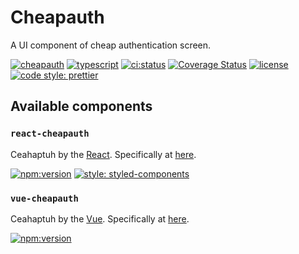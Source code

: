 # Cheapauth

A UI component of cheap authentication screen.

[![cheapauth](https://badgen.net/badge//nju33,cheapauth/000?icon=github&list=1)](https://github.com/nju33/cheapauth)
[![typescript](https://badgen.net/badge//typescript/0376c6?icon=typescript)](https://www.typescriptlang.org/)
[![ci:status](https://badgen.net/circleci/github/nju33/cheapauth/master)](https://circleci.com/gh/nju33/cheapauth)
[![Coverage Status](https://coveralls.io/repos/github/nju33/cheapauth/badge.svg?branch=master)](https://coveralls.io/github/nju33/cheapauth?branch=master)
[![license](https://badgen.net/npm/license/react-dayo)](https://github.com/nju33/react-dayo/blob/master/LICENSE)
[![code style: prettier](https://badgen.net/badge//prettier/ff69b3?label=code%20style)](https://github.com/prettier/prettier)

## Available components

### `react-cheapauth`

Ceahaptuh by the [React](https://github.com/facebook/react). Specifically at [here](./packages/react-cheapauth).

[![npm:version](https://badgen.net/npm/v/react-cheapauth?icon=npm&label=)](https://www.npmjs.com/package/react-cheapauth)
[![style: styled-components](https://img.shields.io/badge/style-%F0%9F%92%85%20styled--components-orange.svg?colorB=daa357&colorA=db748e)](https://github.com/styled-components/styled-components)

### `vue-cheapauth`

Ceahaptuh by the [Vue](https://github.com/vuejs/vue). Specifically at [here](./packages/vue-cheapauth).

[![npm:version](https://badgen.net/npm/v/vue-cheapauth?icon=npm&label=)](https://www.npmjs.com/package/vue-cheapauth)
